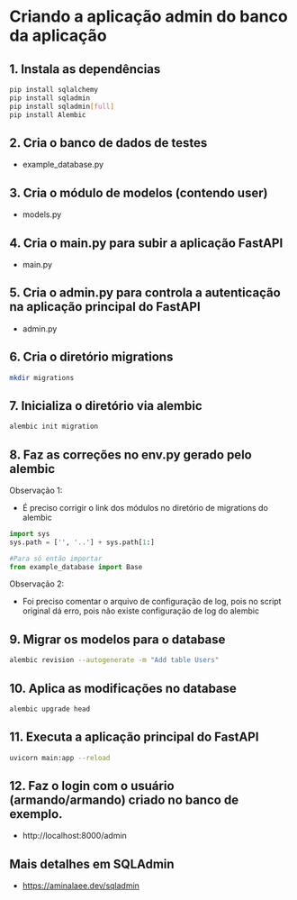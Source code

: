 # Criando a aplicação admin do banco da aplicação

## 1. Instala as dependências
```bash
pip install sqlalchemy
pip install sqladmin
pip install sqladmin[full]
pip install Alembic
```
## 2. Cria o banco de dados de testes
- example_database.py

## 3. Cria o módulo de modelos (contendo user)
- models.py

## 4. Cria o main.py para subir a aplicação FastAPI
- main.py

## 5. Cria o admin.py para controla a autenticação na aplicação principal do FastAPI
- admin.py

## 6. Cria o diretório migrations
```bash
mkdir migrations
```

## 7. Inicializa o diretório via alembic
```bash
alembic init migration
```

## 8. Faz as correções no env.py gerado pelo alembic

Observação 1: 
- É preciso corrigir o link dos módulos no diretório de migrations do alembic

```python
import sys
sys.path = ['', '..'] + sys.path[1:]

#Para só então importar 
from example_database import Base
```

Observação 2: 
- Foi preciso comentar o arquivo de configuração de log, pois no script original dá erro, pois não existe configuração de log do alembic

## 9. Migrar os modelos para o database
```bash
alembic revision --autogenerate -m "Add table Users"
```

## 10. Aplica as modificações no database
```bash
alembic upgrade head
```

## 11. Executa a aplicação principal do FastAPI
```bash
uvicorn main:app --reload
```

## 12. Faz o login com o usuário (armando/armando) criado no banco de exemplo. 
- http://localhost:8000/admin

## Mais detalhes em SQLAdmin
- https://aminalaee.dev/sqladmin